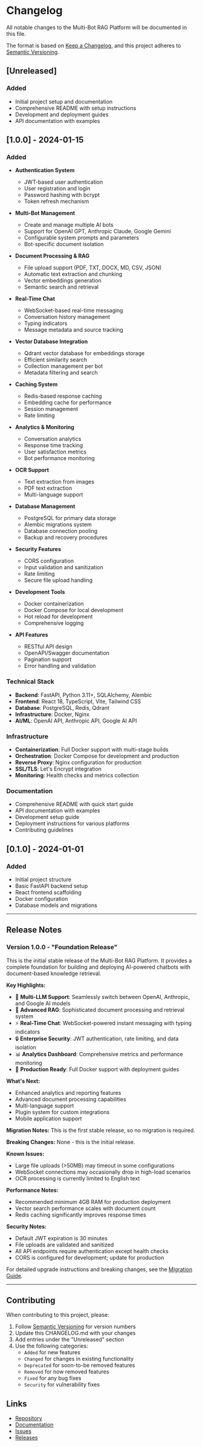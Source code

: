 # Changelog

All notable changes to the Multi-Bot RAG Platform will be documented in this file.

The format is based on [Keep a Changelog](https://keepachangelog.com/en/1.0.0/),
and this project adheres to [Semantic Versioning](https://semver.org/spec/v2.0.0.html).

## [Unreleased]

### Added
- Initial project setup and documentation
- Comprehensive README with setup instructions
- Development and deployment guides
- API documentation with examples

## [1.0.0] - 2024-01-15

### Added
- **Authentication System**
  - JWT-based user authentication
  - User registration and login
  - Password hashing with bcrypt
  - Token refresh mechanism

- **Multi-Bot Management**
  - Create and manage multiple AI bots
  - Support for OpenAI GPT, Anthropic Claude, Google Gemini
  - Configurable system prompts and parameters
  - Bot-specific document isolation

- **Document Processing & RAG**
  - File upload support (PDF, TXT, DOCX, MD, CSV, JSON)
  - Automatic text extraction and chunking
  - Vector embeddings generation
  - Semantic search and retrieval

- **Real-Time Chat**
  - WebSocket-based real-time messaging
  - Conversation history management
  - Typing indicators
  - Message metadata and source tracking

- **Vector Database Integration**
  - Qdrant vector database for embeddings storage
  - Efficient similarity search
  - Collection management per bot
  - Metadata filtering and search

- **Caching System**
  - Redis-based response caching
  - Embedding cache for performance
  - Session management
  - Rate limiting

- **Analytics & Monitoring**
  - Conversation analytics
  - Response time tracking
  - User satisfaction metrics
  - Bot performance monitoring

- **OCR Support**
  - Text extraction from images
  - PDF text extraction
  - Multi-language support

- **Database Management**
  - PostgreSQL for primary data storage
  - Alembic migrations system
  - Database connection pooling
  - Backup and recovery procedures

- **Security Features**
  - CORS configuration
  - Input validation and sanitization
  - Rate limiting
  - Secure file upload handling

- **Development Tools**
  - Docker containerization
  - Docker Compose for local development
  - Hot reload for development
  - Comprehensive logging

- **API Features**
  - RESTful API design
  - OpenAPI/Swagger documentation
  - Pagination support
  - Error handling and validation

### Technical Stack
- **Backend**: FastAPI, Python 3.11+, SQLAlchemy, Alembic
- **Frontend**: React 18, TypeScript, Vite, Tailwind CSS
- **Database**: PostgreSQL, Redis, Qdrant
- **Infrastructure**: Docker, Nginx
- **AI/ML**: OpenAI API, Anthropic API, Google AI API

### Infrastructure
- **Containerization**: Full Docker support with multi-stage builds
- **Orchestration**: Docker Compose for development and production
- **Reverse Proxy**: Nginx configuration for production
- **SSL/TLS**: Let's Encrypt integration
- **Monitoring**: Health checks and metrics collection

### Documentation
- Comprehensive README with quick start guide
- API documentation with examples
- Development setup guide
- Deployment instructions for various platforms
- Contributing guidelines

## [0.1.0] - 2024-01-01

### Added
- Initial project structure
- Basic FastAPI backend setup
- React frontend scaffolding
- Docker configuration
- Database models and migrations

---

## Release Notes

### Version 1.0.0 - "Foundation Release"

This is the initial stable release of the Multi-Bot RAG Platform. It provides a complete foundation for building and deploying AI-powered chatbots with document-based knowledge retrieval.

**Key Highlights:**
- 🤖 **Multi-LLM Support**: Seamlessly switch between OpenAI, Anthropic, and Google AI models
- 📄 **Advanced RAG**: Sophisticated document processing and retrieval system
- ⚡ **Real-Time Chat**: WebSocket-powered instant messaging with typing indicators
- 🔒 **Enterprise Security**: JWT authentication, rate limiting, and data isolation
- 📊 **Analytics Dashboard**: Comprehensive metrics and performance monitoring
- 🐳 **Production Ready**: Full Docker support with deployment guides

**What's Next:**
- Enhanced analytics and reporting features
- Advanced document processing capabilities
- Multi-language support
- Plugin system for custom integrations
- Mobile application support

**Migration Notes:**
This is the first stable release, so no migration is required.

**Breaking Changes:**
None - this is the initial release.

**Known Issues:**
- Large file uploads (>50MB) may timeout in some configurations
- WebSocket connections may occasionally drop in high-load scenarios
- OCR processing is currently limited to English text

**Performance Notes:**
- Recommended minimum 4GB RAM for production deployment
- Vector search performance scales with document count
- Redis caching significantly improves response times

**Security Notes:**
- Default JWT expiration is 30 minutes
- File uploads are validated and sanitized
- All API endpoints require authentication except health checks
- CORS is configured for development; update for production

For detailed upgrade instructions and breaking changes, see the [Migration Guide](docs/MIGRATION.md).

---

## Contributing

When contributing to this project, please:

1. Follow [Semantic Versioning](https://semver.org/) for version numbers
2. Update this CHANGELOG.md with your changes
3. Add entries under the "Unreleased" section
4. Use the following categories:
   - `Added` for new features
   - `Changed` for changes in existing functionality
   - `Deprecated` for soon-to-be removed features
   - `Removed` for now removed features
   - `Fixed` for any bug fixes
   - `Security` for vulnerability fixes

## Links

- [Repository](https://github.com/your-username/multi-bot-rag-platform)
- [Documentation](docs/)
- [Issues](https://github.com/your-username/multi-bot-rag-platform/issues)
- [Releases](https://github.com/your-username/multi-bot-rag-platform/releases)